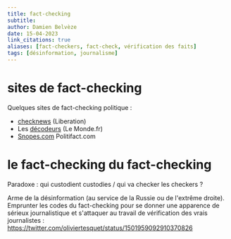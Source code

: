 ```yaml
---
title: fact-checking
subtitle:
author: Damien Belvèze
date: 15-04-2023
link_citations: true
aliases: [fact-checkers, fact-check, vérification des faits]
tags: [désinformation, journalisme]
---
```



# sites de fact-checking

Quelques sites de fact-checking politique : 

- [checknews]([https://www.liberation.fr/checknews/](https://www.liberation.fr/checknews/)) (Liberation)
- Les [décodeurs](https://www.lemonde.fr/les-decodeurs/) (Le Monde.fr)
- [Snopes.com](https://www.snopes.com/)
Politifact.com


# le fact-checking du fact-checking

Paradoxe : qui custodient custodies / qui va checker les checkers ? 

Arme de la désinformation (au service de la Russie ou de l'extrême droite). Emprunter les codes du fact-checking pour se donner une apparence de sérieux journalistique et s'attaquer au travail de vérification des vrais journalistes : 
https://twitter.com/oliviertesquet/status/1501959092910370826
